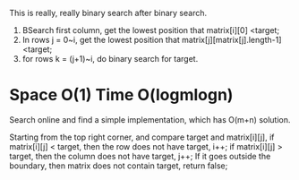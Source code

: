 
This is really, really binary search after binary search.    

1. BSearch first column, get the lowest position that matrix[i][0] <target;   
2. In rows j = 0~i, get the lowest position that matrix[j][matrix[j].length-1]<target;
3. for rows k = (j+1)~i, do binary search for target.   

Space O(1)   Time O(logmlogn)     
====================

Search online and find a simple implementation, which has O(m+n) solution. 

Starting from the top right corner, and compare target and matrix[i][j], 
if matrix[i][j] < target, then the row does not have target, i++;
if matrix[i][j] > target, then the column does not have target, j++;
If it goes outside the boundary, then matrix does not contain target, return false;
  